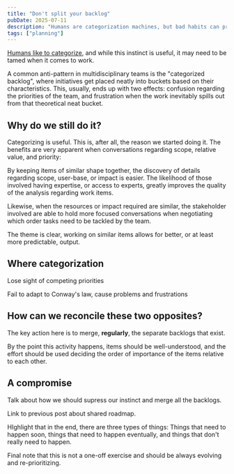 ```yaml
---
title: "Don't split your backlog"
pubDate: 2025-07-11
description: "Humans are categorization machines, but bad habits can prevent us from building effective backlogs."
tags: ["planning"]
---
```


[Humans like to categorize](https://www.scientificamerican.com/article/wired-for-categorization/), and while this instinct is useful, it may need to be tamed when it comes to work.

A common anti-pattern in multidisciplinary teams is the "categorized backlog", where initiatives get placed neatly into buckets based on their characteristics. This, usually, ends up with two effects: confusion regarding the priorities of the team, and frustration when the work inevitably spills out from that theoretical neat bucket.

## Why do we still do it?

Categorizing is useful. This is, after all, the reason we started doing it. The benefits are very apparent when conversations regarding scope, relative value, and priority:

By keeping items of similar shape together, the discovery of details regarding scope, user-base, or impact is easier. The likelihood of those involved having expertise, or access to experts, greatly improves the quality of the analysis regarding work items.

Likewise, when the resources or impact required are similar, the stakeholder involved are able to hold more focused conversations when negotiating which order tasks need to be tackled by the team.

The theme is clear, working on similar items allows for better, or at least more predictable, output.

## Where categorization 

Lose sight of competing priorities

Fail to adapt to Conway's law, cause problems and frustrations

## How can we reconcile these two opposites?

The key action here is to merge, **regularly**, the separate backlogs that exist.

By the point this activity happens, items should be well-understood, and the effort should be used deciding the order of importance of the items relative to each other.



## A compromise

Talk about how we should supress our instinct and merge all the backlogs.

Link to previous post about shared roadmap.

HIghlight that in the end, there are three types of things: Things that need to happen soon, things that need to happen eventually, and things that don't really need to happen.

Final note that this is not a one-off exercise and should be always evolving and re-prioritizing.
